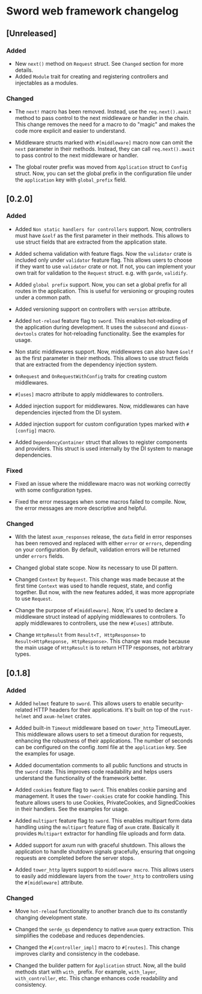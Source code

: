 # Sword web framework changelog

## [Unreleased]

### Added

- New `next()` method on `Request` struct. See `Changed` section for more details.
- Added `Module` trait for creating and registering controllers and injectables as a modules.

### Changed

- The `next!` macro has been removed. Instead, use the `req.next().await` method to pass control to the next middleware or handler in the chain. This change removes the need for a macro to do "magic" and makes the code more explicit and easier to understand.

- Middleware structs marked with `#[middleware]` macro now can omit the `next` parameter in their methods. Instead, they can call `req.next().await` to pass control to the next middleware or handler.

- The global router prefix was moved from `Application` struct to `Config` struct. Now, you can set the global prefix in the configuration file under the `application` key with `global_prefix` field.


## [0.2.0]

### Added

- Added `Non static handlers for controllers` support. Now, controllers must have `&self` as the first parameter in their methods. This allows to use struct fields that are extracted from the application state.

- Added schema validation with feature flags. Now the `validator` crate is included only under `validator` feature flag. This allows users to choose if they want to use `validator` crate or not. If not, you can implement your own trait for validation to the `Request` struct. e.g. with `garde`, `validify`.

- Added `global prefix` support. Now, you can set a global prefix for all routes in the application. This is useful for versioning or grouping routes under a common path.

- Added versioning support on controllers with `version` attribute.

- Added `hot-reload` feature flag to `sword`. This enables hot-reloading of the application during development. It uses the `subsecond` and `dioxus-devtools` crates for hot-reloading functionality. See the examples for usage.

- Non static middlewares support. Now, middlewares can also have `&self` as the first parameter in their methods. This allows to use struct fields that are extracted from the dependency injection system.

- `OnRequest` and `OnRequestWithConfig` traits for creating custom middlewares.

- `#[uses]` macro attribute to apply middlewares to controllers.

- Added injection support for middlewares. Now, middlewares can have dependencies injected from the DI system.

- Added injection support for custom configuration types marked with `#[config]` macro.

- Added `DependencyContainer` struct that allows to register components and providers. This struct is used internally by the DI system to manage dependencies.

### Fixed

- Fixed an issue where the middleware macro was not working correctly with some configuration types.

- Fixed the error messages when some macros failed to compile. Now, the error messages are more descriptive and helpful.

### Changed

- With the latest `axum_responses` release, the `data` field in error responses has been removed and replaced with either `error` or `errors`, depending on your configuration. By default, validation errors will be returned under `errors` fields.

- Changed global state scope. Now its necessary to use DI pattern.

- Changed `Context` by `Request`. This change was made because at the first time `Context` was used to handle request, state, and config together. But now, with the new features added, it was more appropriate to use `Request`.

- Change the purpose of `#[middleware]`. Now, it's used to declare a middleware struct instead of applying middlewares to controllers. To apply middlewares to controllers, use the new `#[uses]` attribute.

- Change `HttpResult` from `Result<T, HttpResponse>` to `Result<HttpResponse, HttpResponse>`. This change was made because the main usage of `HttpResult` is to return HTTP responses, not arbitrary types.

## [0.1.8]

### Added

- Added `helmet` feature to `sword`. This allows users to enable security-related HTTP headers for their applications. It's built on top of the `rust-helmet` and `axum-helmet` crates.

- Added built-in `Timeout` middleware based on `tower_http` TimeoutLayer. This middleware allows users to set a timeout duration for requests, enhancing the robustness of their applications. The number of seconds can be configured on the config .toml file at the `application` key. See the examples for usage.

- Added documentation comments to all public functions and structs in the `sword` crate. This improves code readability and helps users understand the functionality of the framework better.

- Added `cookies` feature flag to `sword`. This enables cookie parsing and management. It uses the `tower-cookies` crate for cookie handling. This feature allows users to use Cookies, PrivateCookies, and SignedCookies in their handlers. See the examples for usage.

- Added `multipart` feature flag to `sword`. This enables multipart form data handling using the `multipart` feature flag of `axum` crate. Basically it provides `Multipart` extractor for handling file uploads and form data.

- Added support for axum run with graceful shutdown. This allows the application to handle shutdown signals gracefully, ensuring that ongoing requests are completed before the server stops.

- Added `tower_http` layers support to `middleware macro`. This allows users to easily add middleware layers from the `tower_http` to controllers using the `#[middleware]` attribute.

### Changed

- Move `hot-reload` functionality to another branch due to its constantly changing development state.

- Changed the `serde_qs` dependency to native `axum` query extraction. This simplifies the codebase and reduces dependencies.

- Changed the `#[controller_impl]` macro to `#[routes]`. This change improves clarity and consistency in the codebase.

- Changed the builder pattern for `Application` struct. Now, all the build methods start with `with_` prefix. For example, `with_layer`, `with_controller`, etc. This change enhances code readability and consistency.
